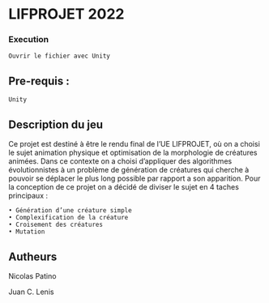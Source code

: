 # LIFPROJET 2022

### Execution

```
Ouvrir le fichier avec Unity
```

## Pre-requis :
   ```
  Unity
   ```
## Description du jeu

Ce projet est destiné à être le rendu final de l’UE LIFPROJET, où on a choisi le sujet
animation physique et optimisation de la morphologie de créatures animées.
Dans ce contexte on a choisi d’appliquer des algorithmes évolutionnistes à un problème
de génération de créatures qui cherche à pouvoir se déplacer le plus long possible par
rapport a son apparition. Pour la conception de ce projet on a décidé de diviser le sujet
en 4 taches principaux :
```
• Génération d’une créature simple
• Complexification de la créature
• Croisement des créatures
• Mutation
```

## Autheurs
Nicolas Patino

Juan C. Lenis
